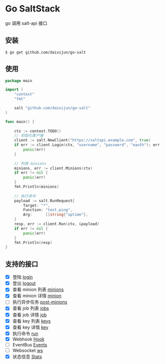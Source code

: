 # Go SaltStack

go 调用 salt-api 接口

## 安装

```
$ go get github.com/daixijun/go-salt
```

## 使用

```go
package main

import (
    "context"
    "fmt"

    salt "github.com/daixijun/go-salt"
)

func main() {
    
    ctx := context.TODO()
    // 初始化客户端
    client := salt.NewClient("https://saltapi.example.com", true)
    if err := client.Login(ctx, "username", "password", "eauth"); err != nil {
        panic(err)
    }
    
    // 列表 minions
    minions, err := client.Minions(ctx)
    if err != nil {
        panic(err)
    }
    fmt.Println(minions)
    
    // 执行命令
    payload := salt.RunRequest{
        Target: "*",
        Function: "test.ping",
        Arg:      []string{"uptime"},
    }
    resp, err := client.Run(ctx, &payload)
    if err != nil {
        panic(err)
    }
    fmt.Println(resp)
}
```

## 支持的接口

- [x] 登陆 [login](https://docs.saltstack.com/en/latest/ref/netapi/all/salt.netapi.rest_cherrypy.html#login)
- [x] 登出 [logout](https://docs.saltstack.com/en/latest/ref/netapi/all/salt.netapi.rest_cherrypy.html#logout)
- [x] 查看 minion 列表 [minions](https://docs.saltstack.com/en/latest/ref/netapi/all/salt.netapi.rest_cherrypy.html#minions)
- [x] 查看 minion 详情 [minion](https://docs.saltstack.com/en/latest/ref/netapi/all/salt.netapi.rest_cherrypy.html#get--minions-(mid))
- [ ] 执行异步任务 [post-minions](https://docs.saltstack.com/en/latest/ref/netapi/all/salt.netapi.rest_cherrypy.html#post--minions)
- [x] 查看 job 列表 [jobs](https://docs.saltstack.com/en/latest/ref/netapi/all/salt.netapi.rest_cherrypy.html#minions)
- [x] 查看 job 详情 [job](https://docs.saltstack.com/en/latest/ref/netapi/all/salt.netapi.rest_cherrypy.html#get--jobs-(jid))
- [x] 查看 key 列表 [keys](https://docs.saltstack.com/en/latest/ref/netapi/all/salt.netapi.rest_cherrypy.html#keys)
- [x] 查看 key 详情 [key](https://docs.saltstack.com/en/latest/ref/netapi/all/salt.netapi.rest_cherrypy.html#get--keys-(mid))
- [x] 执行命令 [run](https://docs.saltstack.com/en/latest/ref/netapi/all/salt.netapi.rest_cherrypy.html#run)
- [x] Webhook [Hook](https://docs.saltstack.com/en/latest/ref/netapi/all/salt.netapi.rest_cherrypy.html#hook)
- [ ] EventBus [Events](https://docs.saltstack.com/en/latest/ref/netapi/all/salt.netapi.rest_cherrypy.html#events)
- [ ] Websocket [ws](https://docs.saltstack.com/en/latest/ref/netapi/all/salt.netapi.rest_cherrypy.html#ws)
- [x] 状态信息 [Stats](https://docs.saltstack.com/en/latest/ref/netapi/all/salt.netapi.rest_cherrypy.html#stats)
